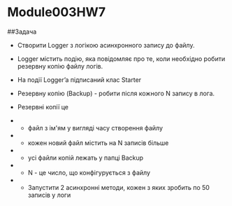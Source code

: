 # Module003HW7

##Задача 


- Створити Logger з логікою асинхронного запису до файлу.

- Logger містить подію, яка повідомляє про те, коли необхідно робити резервну копію файлу логів.

- На події Logger’a підписаний клас Starter

- Резервну копію (Backup) - робити після кожного N запису в лога.

- Резервні копії це 

 - - файл з ім'ям у вигляді часу створення файлу

 - - кожен новий файл містить на N записів більше

 - - усі файли копій лежать у папці Backup

 - - N - це число, що конфігурується з файлу

 - - Запустити 2 асинхронні методи, кожен з яких зробить по 50 записів у логи

